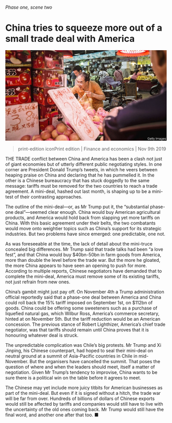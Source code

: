###### Phase one, scene two

# China tries to squeeze more out of a small trade deal with America 

![image](images/20191109_FNP001_0.jpg) 

> print-edition iconPrint edition | Finance and economics | Nov 9th 2019 

THE TRADE conflict between China and America has been a clash not just of giant economies but of utterly different public negotiating styles. In one corner are President Donald Trump’s tweets, in which he veers between heaping praise on China and declaring that he has pummelled it. In the other is a Chinese bureaucracy that has stuck doggedly to the same message: tariffs must be removed for the two countries to reach a trade agreement. A mini-deal, hashed out last month, is shaping up to be a mini-test of their contrasting approaches. 

The outline of the mini-deal—or, as Mr Trump put it, the “substantial phase-one deal”—seemed clear enough. China would buy American agricultural products, and America would hold back from slapping yet more tariffs on China. With this basic agreement under their belts, the two combatants would move onto weightier topics such as China’s support for its strategic industries. But two problems have since emerged: one predictable, one not. 

As was foreseeable at the time, the lack of detail about the mini-truce concealed big differences. Mr Trump said that trade talks had been “a love fest”, and that China would buy $40bn-50bn in farm goods from America, more than double the level before the trade war. But the more he gloated, the more China appears to have seen an opening to push for more. According to multiple reports, Chinese negotiators have demanded that to complete the mini-deal, America must remove some of its existing tariffs, not just refrain from new ones. 

China’s gambit might just pay off. On November 4th a Trump administration official reportedly said that a phase-one deal between America and China could roll back the 15% tariff imposed on September 1st, on $112bn of goods. China could be offering some sweeteners such as a purchase of liquefied natural gas, which Wilbur Ross, America’s commerce secretary, hinted at on November 5th. But the tariff reduction would be an American concession. The previous stance of Robert Lighthizer, America’s chief trade negotiator, was that tariffs should remain until China proves that it is honouring whatever deal is struck. 

The unpredictable complication was Chile’s big protests. Mr Trump and Xi Jinping, his Chinese counterpart, had hoped to seal their mini-deal on neutral ground at a summit of Asia-Pacific countries in Chile in mid-November. But the organisers have cancelled the summit. That poses the question of where and when the leaders should meet, itself a matter of negotiation. Given Mr Trump’s tendency to improvise, China wants to be sure there is a political win on the table before it agrees to meet. 

The Chinese may yet include more juicy titbits for American businesses as part of the mini-deal. But even if it is signed without a hitch, the trade war will be far from over. Hundreds of billions of dollars of Chinese exports would still be affected by tariffs and companies would still have to live with the uncertainty of the old ones coming back. Mr Trump would still have the final word, and another one after that too. ■ 

